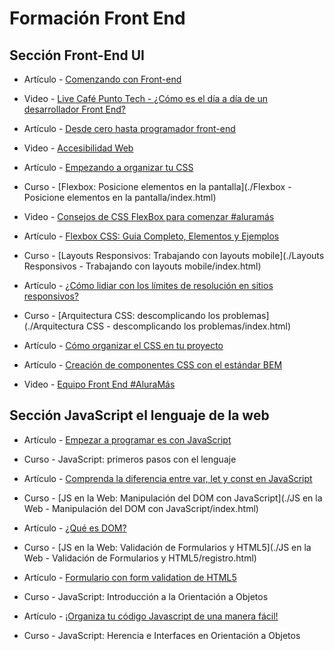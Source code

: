 # Formación Front End

## Sección Front-End UI

* Artículo - [Comenzando con Front-end](https://www.aluracursos.com/blog/comenzando-con-front-end)

* Video - [Live Café Punto Tech - ¿Cómo es el día a día de un desarrollador Front End?](https://www.youtube.com/watch?v=rf7Yb1INgtQ&t=1869s)

* Artículo - [Desde cero hasta programador front-end](https://www.aluracursos.com/blog/desde-cero-hasta-programador-front-end)

* Video - [Accesibilidad Web](https://www.youtube.com/watch?v=ngMOsuZL-XE&list=PLNKOkLkhi1KceHPDvWE7ZkPW7betyiAG0&index=39&t=2s)

* Artículo - [Empezando a organizar tu CSS](https://www.aluracursos.com/blog/empezando-a-organizar-tu-css)

* Curso - [Flexbox: Posicione elementos en la pantalla](./Flexbox - Posicione elementos en la pantalla/index.html)

* Video - [Consejos de CSS FlexBox para comenzar #aluramás](https://www.youtube.com/watch?v=EB4vWLzfVcI&list=PLNKOkLkhi1KceHPDvWE7ZkPW7betyiAG0&index=37)

* Artículo - [Flexbox CSS: Guia Completo, Elementos y Ejemplos](https://www.aluracursos.com/blog/flexbox-css-guia-completo-elementos-y-ejemplos)

* Curso - [Layouts Responsivos: Trabajando con layouts mobile](./Layouts Responsivos - Trabajando con layouts mobile/index.html)

* Artículo - [¿Cómo lidiar con los límites de resolución en sitios responsivos?](https://www.aluracursos.com/blog/como-lidiar-con-los-limites-de-resolucion-en-sitios-responsivos)

* Curso - [Arquitectura CSS: descomplicando los problemas](./Arquitectura CSS - descomplicando los problemas/index.html)

* Artículo - [Cómo organizar el CSS en tu proyecto](https://www.aluracursos.com/blog/como-organizar-el-css-en-tu-proyecto)

* Artículo - [Creación de componentes CSS con el estándar BEM](https://www.aluracursos.com/blog/creacion-de-componentes-css-con-el-estandar-bem)

* Video - [Equipo Front End #AluraMás](https://www.youtube.com/watch?v=rpvrLaBQwgg)

## Sección JavaScript el lenguaje de la web

* Artículo - [Empezar a programar es con JavaScript](https://www.aluracursos.com/blog/empezar-a-programar-es-con-javascript)

* Curso - JavaScript: primeros pasos con el lenguaje

* Artículo - [Comprenda la diferencia entre var, let y const en JavaScript](https://www.aluracursos.com/blog/comprenda-diferencia-entre-var-let-y-const-en-javascript)

* Curso - [JS en la Web: Manipulación del DOM con JavaScript](./JS en la Web - Manipulación del DOM con JavaScript/index.html)

* Artículo - [¿Qué es DOM?](https://www.aluracursos.com/blog/que-es-dom)

* Curso - [JS en la Web: Validación de Formularios y HTML5](./JS en la Web - Validación de Formularios y HTML5/registro.html)

* Artículo - [Formulario con form validation de HTML5](https://www.aluracursos.com/blog/formulario-con-form-validation-de-html5)

* Curso - JavaScript: Introducción a la Orientación a Objetos

* Artículo - [¡Organiza tu código Javascript de una manera fácil!](https://www.aluracursos.com/blog/organiza-tu-codigo-javascript-de-una-manera-facil)

* Curso - JavaScript: Herencia e Interfaces en Orientación a Objetos